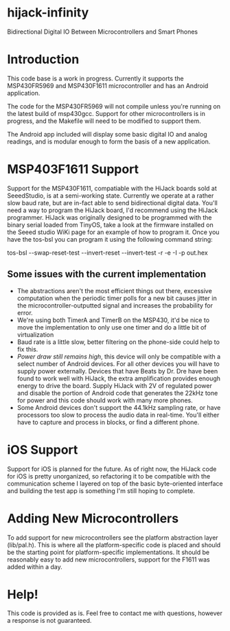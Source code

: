 hijack-infinity
===============
Bidirectional Digital IO Between Microcontrollers and Smart Phones

Introduction
============
This code base is a work in progress. Currently it supports the MSP430FR5969 and MSP430F1611 microcontroller and has an Android application. 

The code for the MSP430FR5969 will not compile unless you're running on the latest build of msp430gcc. Support for other microcontrollers is in progress, and the Makefile will need to be modified to support them.

The Android app included will display some basic digital IO and analog readings, and is modular enough to form the basis of a new application.

MSP403F1611 Support
===================
Support for the MSP430F1611, compatiable with the HiJack boards sold at SeeedStudio, is at a semi-working state. Currently we operate at a rather slow baud rate, but are in-fact able to send bidirectional digital data. You'll need a way to program the HiJack board, I'd recommend using the HiJack programmer. HiJack was originally designed to be programmed with the binary serial loaded from TinyOS, take a look at the firmware installed on the Seeed studio WiKi page for an example of how to program it. Once you have the tos-bsl you can program it using the following command string:

tos-bsl --swap-reset-test --invert-reset --invert-test -r -e -I -p out.hex

Some issues with the current implementation
-------------------------------------------
  - The abstractions aren't the most efficient things out there, excessive computation when the periodic timer polls for a new bit causes jitter in the microcontroller-outputted signal and increases the probability for error.
  - We're using both TimerA and TimerB on the MSP430, it'd be nice to move the implementation to only use one timer and do a little bit of virtualization
  - Baud rate is a little slow, better filtering on the phone-side could help to fix this.
  - *Power draw still remains high*, this device will only be compatible with a select number of Android devices. For all other devices you will have to supply power externally. Devices that have Beats by Dr. Dre have been found to work well with HiJack, the extra amplification provides enough energy to drive the board. Supply HiJack with 2V of regulated power and disable the portion of Android code that generates the 22kHz tone for power and this code should work with many more phones.
  - Some Android devices don't support the 44.1kHz sampling rate, or have processors too slow to process the audio data in real-time. You'll either have to capture and process in blocks, or find a different phone. 

iOS Support
===========
Support for iOS is planned for the future. As of right now, the HiJack code for iOS is pretty unorganized, so refactoring it to be compatible with the communication scheme I layered on top of the basic byte-oriented interface and building the test app is something I'm still hoping to complete. 

Adding New Microcontrollers
===========================
To add support for new microcontrollers see the platform abstraction layer (lib/pal.h). This is where all the platform-specific code is placed and should be the starting point for platform-specific implementations. It should be reasonably easy to add new microcontrollers, support for the F1611 was added within a day. 

Help!
=====
This code is provided as is. Feel free to contact me with questions, however a response is not guaranteed. 